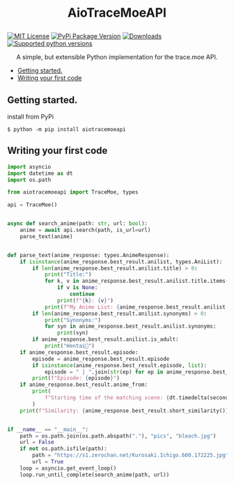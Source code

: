 # <p align="center">AioTraceMoeAPI
 
[![MIT License](https://img.shields.io/pypi/l/aiotracemoeapi)](https://opensource.org/licenses/MIT)
[![PyPi Package Version](https://img.shields.io/pypi/v/aiotracemoeapi)](https://pypi.python.org/pypi/aiotracemoeapi)
[![Downloads](https://img.shields.io/pypi/dm/aiotracemoeapi.svg)](https://pypi.python.org/pypi/aiotracemoeapi)
[![Supported python versions](https://img.shields.io/pypi/pyversions/aiotracemoeapi)](https://pypi.python.org/pypi/aiotracemoeapi)

<p align="center">A simple, but extensible Python implementation for the trace.moe API.


  * [Getting started.](#getting-started)
  * [Writing your first code](#writing-your-first-code)


## Getting started.
install from PyPi
```
$ python -m pip install aiotracemoeapi
```


## Writing your first code
```python
import asyncio
import datetime as dt
import os.path

from aiotracemoeapi import TraceMoe, types

api = TraceMoe()


async def search_anime(path: str, url: bool):
    anime = await api.search(path, is_url=url)
    parse_text(anime)


def parse_text(anime_response: types.AnimeResponse):
    if isinstance(anime_response.best_result.anilist, types.AniList):
        if len(anime_response.best_result.anilist.title) > 0:
            print("Title:")
            for k, v in anime_response.best_result.anilist.title.items():
                if v is None:
                    continue
                print(f"{k}: {v}")
            print(f"My Anime List: {anime_response.best_result.anilist.mal_url}")
        if len(anime_response.best_result.anilist.synonyms) > 0:
            print("Synonyms:")
            for syn in anime_response.best_result.anilist.synonyms:
                print(syn)
        if anime_response.best_result.anilist.is_adult:
            print("Hentai🔞")
    if anime_response.best_result.episode:
        episode = anime_response.best_result.episode
        if isinstance(anime_response.best_result.episode, list):
            episode = " | ".join(str(ep) for ep in anime_response.best_result.episode)
        print(f"Episode: {episode}")
    if anime_response.best_result.anime_from:
        print(
            f"Starting time of the matching scene: {dt.timedelta(seconds=int(anime_response.best_result.anime_from))}"
        )
    print(f"Similarity: {anime_response.best_result.short_similarity()}")


if __name__ == "__main__":
    path = os.path.join(os.path.abspath("."), "pics", "bleach.jpg")
    url = False
    if not os.path.isfile(path):
        path = "https://s1.zerochan.net/Kurosaki.Ichigo.600.172225.jpg"
        url = True
    loop = asyncio.get_event_loop()
    loop.run_until_complete(search_anime(path, url))

```
